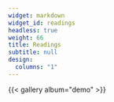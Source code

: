 ```yaml
---
widget: markdown
widget_id: readings
headless: true
weight: 66
title: Readings
subtitle: null
design:
  columns: "1"
---
```


{{< gallery album="demo" >}}
